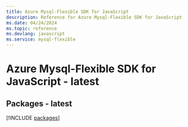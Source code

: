 ```yaml
---
title: Azure Mysql-Flexible SDK for JavaScript
description: Reference for Azure Mysql-Flexible SDK for JavaScript
ms.date: 04/24/2024
ms.topic: reference
ms.devlang: javascript
ms.service: mysql-flexible
---
```

# Azure Mysql-Flexible SDK for JavaScript - latest
## Packages - latest
[!INCLUDE [packages](mysql-flexible-index.md)]